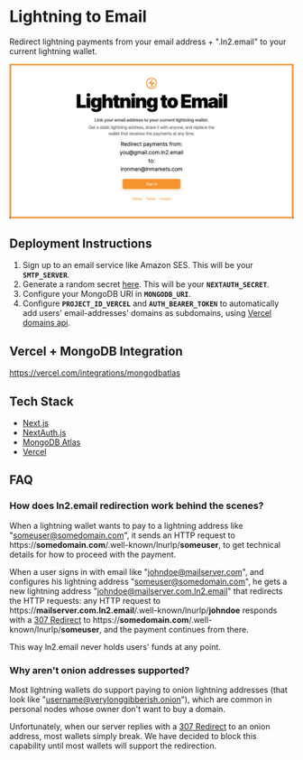 # Lightning to Email

Redirect lightning payments from your email address + ".ln2.email" to your current lightning
wallet.

![](/public/og.png)

## Deployment Instructions

1. Sign up to an email service like Amazon SES. This will be your **`SMTP_SERVER`**.
2. Generate a random secret [here](https://generate-secret.vercel.app/32). This will be your **`NEXTAUTH_SECRET`**.
3. Configure your MongoDB URI in **`MONGODB_URI`**.
4. Configure **`PROJECT_ID_VERCEL`** and **`AUTH_BEARER_TOKEN`** to automatically add users'
email-addresses' domains as subdomains, using
[Vercel domains api](https://vercel.com/templates/next.js/domains-api).

## Vercel + MongoDB Integration

https://vercel.com/integrations/mongodbatlas

## Tech Stack

- [Next.js](https://nextjs.org/)
- [NextAuth.js](https://next-auth.js.org/)
- [MongoDB Atlas](https://www.mongodb.com/atlas/database)
- [Vercel](https://vercel.com/)

## FAQ

### How does ln2.email redirection work behind the scenes?

When a lightning wallet wants to pay to a lightning address like "someuser@somedomain.com", it
sends an HTTP request to https://**somedomain.com**/.well-known/lnurlp/**someuser**, to get
technical details for how to proceed with the payment.

When a user signs in with email like "johndoe@mailserver.com", and configures his lightning
address "someuser@somedomain.com", he gets a new lightning address
"johndoe@mailserver.com.ln2.email" that redirects the HTTP requests: any HTTP request to
https://**mailserver.com.ln2.email**/.well-known/lnurlp/**johndoe** responds with a
[307 Redirect](https://developer.mozilla.org/en-US/docs/Web/HTTP/Status/307) to
https://**somedomain.com**/.well-known/lnurlp/**someuser**, and the payment continues from there.

This way ln2.email never holds users' funds at any point.

### Why aren't onion addresses supported?

Most lightning wallets do support paying to onion lightning addresses (that look like
"username@verylonggibberish.onion"), which are common in personal nodes whose owner don't want to
buy a domain.

Unfortunately, when our server replies with a
[307 Redirect](https://developer.mozilla.org/en-US/docs/Web/HTTP/Status/307) to an onion address,
most wallets simply break. We have decided to block this capability until most wallets will
support the redirection.
